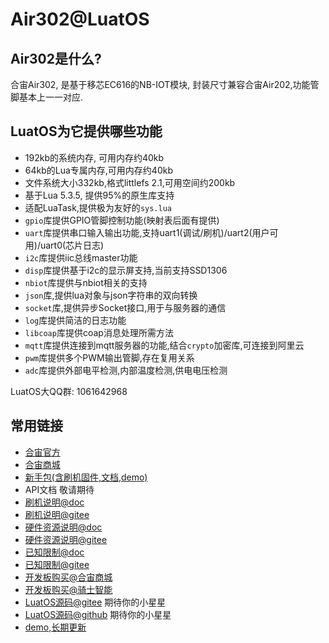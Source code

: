 # Air302@LuatOS

## Air302是什么?

合宙Air302, 是基于移芯EC616的NB-IOT模块, 封装尺寸兼容合宙Air202,功能管脚基本上一一对应.

## LuatOS为它提供哪些功能

* 192kb的系统内存, 可用内存约40kb
* 64kb的Lua专属内存,可用内存约40kb
* 文件系统大小332kb,格式littlefs 2.1,可用空间约200kb
* 基于Lua 5.3.5, 提供95%的原生库支持
* 适配LuaTask,提供极为友好的`sys.lua`
* `gpio`库提供GPIO管脚控制功能(映射表后面有提供)
* `uart`库提供串口输入输出功能,支持uart1(调试/刷机)/uart2(用户可用)/uart0(芯片日志)
* `i2c`库提供iic总线master功能
* `disp`库提供基于i2c的显示屏支持,当前支持SSD1306
* `nbiot`库提供与nbiot相关的支持
* `json`库,提供lua对象与json字符串的双向转换
* `socket`库,提供异步Socket接口,用于与服务器的通信
* `log`库提供简洁的日志功能
* `libcoap`库提供coap消息处理所需方法
* `mqtt`库提供连接到mqtt服务器的功能,结合`crypto`加密库,可连接到阿里云
* `pwm`库提供多个PWM输出管脚,存在复用关系
* `adc`库提供外部电平检测,内部温度检测,供电电压检测

LuatOS大QQ群: 1061642968

## 常用链接

* [合宙官方](http://www.openluat.com)
* [合宙商城](https://m.openluat.com)
* [新手包(含刷机固件,文档,demo)](https://gitee.com/openLuat/LuatOS/releases)
* API文档 敬请期待
* [刷机说明@doc](http://doc.openluat.com/)
* [刷机说明@gitee](https://gitee.com/openLuat/LuatOS/blob/master/bsp/air302/userdoc/burn_guide.txt)
* [硬件资源说明@doc](http://doc.openluat.com/)
* [硬件资源说明@gitee](https://gitee.com/openLuat/LuatOS/blob/master/bsp/air302/userdoc/hw_resources.txt)
* [已知限制@doc](http://doc.openluat.com)
* [已知限制@gitee](https://gitee.com/openLuat/LuatOS/blob/master/bsp/air302/userdoc/limits.txt)
* [开发板购买@合宙商城](https://m.openluat.com)
* [开发板购买@骑士智能](https://item.taobao.com/item.htm?id=621910075534)
* [LuatOS源码@gitee](https://gitee.com/openLuat/LuatOS) 期待你的小星星
* [LuatOS源码@github](https://github.com/openLuat/LuatOS) 期待你的小星星
* [demo,长期更新](https://gitee.com/openLuat/LuatOS/tree/master/bsp/air302/demo)
